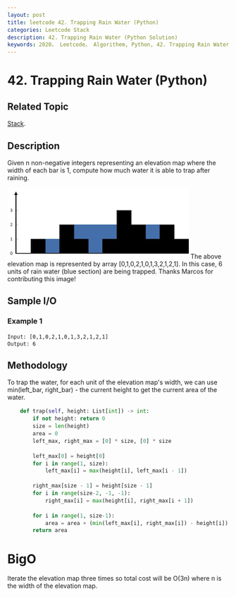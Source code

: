 ```yaml
---
layout: post
title: leetcode 42. Trapping Rain Water (Python)
categories: Leetcode Stack
description: 42. Trapping Rain Water (Python Solution)
keywords: 2020， Leetcode， Algorithem, Python, 42. Trapping Rain Water, zhenyu, Stack
---
```


# 42. Trapping Rain Water (Python)

## Related Topic
<a href="/categories/#Stack" target="_blank"> Stack</a>.

## Description
Given n non-negative integers representing an elevation map where the width of each bar is 1, compute how much water it is able to trap after raining.

![example1](/images/blog/rainwatertrap.png)
The above elevation map is represented by array [0,1,0,2,1,0,1,3,2,1,2,1]. In this case, 6 units of rain water (blue section) are being trapped. Thanks Marcos for contributing this image!

## Sample I/O

### Example 1
```
Input: [0,1,0,2,1,0,1,3,2,1,2,1]
Output: 6
```

## Methodology
To trap the water, for each unit of the elevation map's width, we can use min(left_bar, right_bar) - the current height to get the current area of the water.

```python
    def trap(self, height: List[int]) -> int:
        if not height: return 0
        size = len(height)
        area = 0
        left_max, right_max = [0] * size, [0] * size
        
        left_max[0] = height[0]
        for i in range(1, size):
            left_max[i] = max(height[i], left_max[i - 1])
            
        right_max[size - 1] = height[size - 1]
        for i in range(size-2, -1, -1):
            right_max[i] = max(height[i], right_max[i + 1])
        
        for i in range(1, size-1):
            area = area + (min(left_max[i], right_max[i]) - height[i])
        return area
```
# BigO
Iterate the elevation map three times so total cost will be O(3n) where n is the width of the elevation map.


